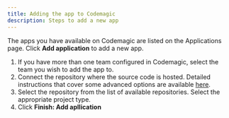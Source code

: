 ```yaml
---
title: Adding the app to Codemagic
description: Steps to add a new app
---
```

The apps you have available on Codemagic are listed on the Applications page. Click **Add application** to add a new app.

1. If you have more than one team configured in Codemagic, select the team you wish to add the app to.
2. Connect the repository where the source code is hosted. Detailed instructions that cover some advanced options are available [here](../../getting-started/adding-apps).
3. Select the repository from the list of available repositories. Select the appropriate project type.
4. Click **Finish: Add apllication**
